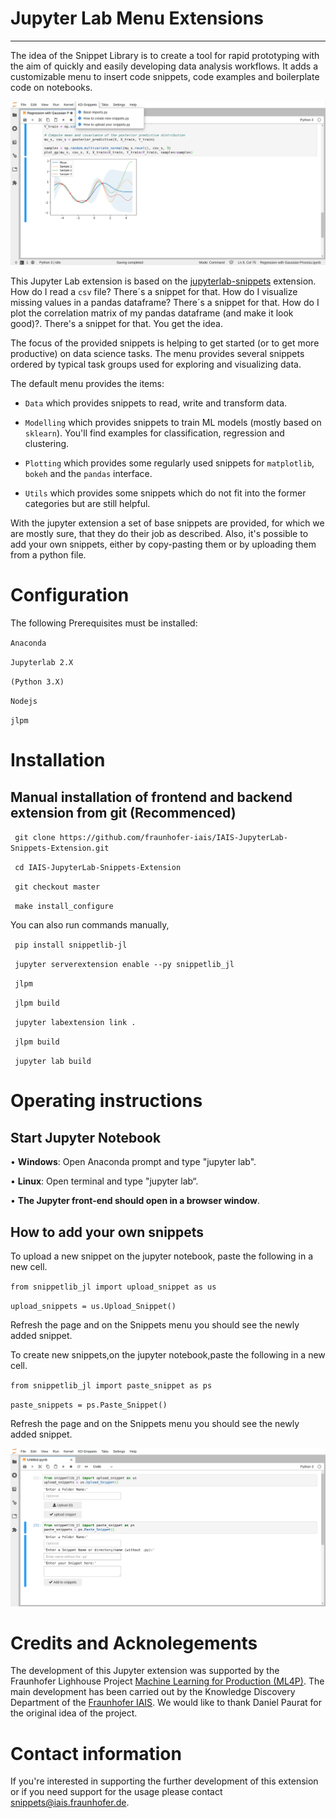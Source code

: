 # Jupyter Lab Menu Extensions

----

The idea of the Snippet Library is to create a tool for rapid prototyping with the aim of quickly and easily developing data analysis workflows. It adds a customizable menu to insert code snippets, code examples and boilerplate code on notebooks.

![Snippets Showcase](https://github.com/fraunhofer-iais/IAIS-JupyterLab-Snippets-Extension/raw/master/showcase.png)

This Jupyter Lab extension is based on the [jupyterlab-snippets](https://github.com/QuantStack/jupyterlab-snippets) extension. How do I read a `csv` file? There´s a snippet for that. How do I visualize missing values in a pandas dataframe? There´s a snippet for that. How do I plot the correlation matrix of my pandas dataframe (and make it look good)?. There's a snippet for that. You get the idea.

The focus of the provided snippets is helping to get started (or to get more productive) on data science tasks. The menu provides several snippets ordered by typical task groups used for exploring and visualizing data. 

The default menu provides the items:
* `Data` which provides snippets to read, write and transform data.

* `Modelling` which provides snippets to train ML models (mostly based on `sklearn`). You'll find examples for classification, regression and clustering.

* `Plotting` which provides some regularly used snippets for `matplotlib`, `bokeh` and the `pandas` interface.

* `Utils` which provides some snippets which do not fit into the former categories but are still helpful.

With the jupyter extension a set of base snippets are provided, for which we are mostly sure, that they do their job as described. Also, it's possible to add your own snippets, either by copy-pasting them or by uploading them from a python file.

# Configuration 

The following Prerequisites must be installed: 

`Anaconda` 

`Jupyterlab 2.X` 

`(Python 3.X)`

`Nodejs`

`jlpm`
 

# Installation

## Manual installation of frontend and backend extension from git (Recommenced)

` git clone https://github.com/fraunhofer-iais/IAIS-JupyterLab-Snippets-Extension.git`

` cd IAIS-JupyterLab-Snippets-Extension`

` git checkout master`

` make install_configure`


You can also run commands manually, 

` pip install snippetlib-jl`

` jupyter serverextension enable --py snippetlib_jl`

` jlpm`

` jlpm build`

` jupyter labextension link .`

` jlpm build`

` jupyter lab build`




# Operating instructions
## Start Jupyter Notebook 

• **Windows**: Open Anaconda prompt and type "jupyter lab".

• **Linux**: Open terminal and type "jupyter lab“.

• **The Jupyter front-end should open in a browser window**.

## How to add your own snippets

To upload a new snippet on the jupyter notebook, paste the following in a new cell. 

`from snippetlib_jl import upload_snippet as us`

`upload_snippets = us.Upload_Snippet()` 

Refresh the page and on the Snippets menu you should see the newly added snippet.

To create new snippets,on the jupyter notebook,paste the following in a new cell.

`from snippetlib_jl import paste_snippet as ps `

`paste_snippets = ps.Paste_Snippet()`

Refresh the page and on the Snippets menu you should see the newly added snippet.

![Add your own snippets](https://github.com/fraunhofer-iais/IAIS-JupyterLab-Snippets-Extension/raw/master/add_snippets.png)

# Credits and Acknolegements
The development of this Jupyter extension was supported by the Fraunhofer Lighhouse Project [Machine Learning for Production (ML4P)](https://www.fraunhofer.de/de/forschung/fraunhofer-initiativen/fraunhofer-leitprojekte/ml4p.html). The main development has been carried out by the Knowledge Discovery Department of the [Fraunhofer IAIS](https://www.iais.fraunhofer.de). We would like to thank Daniel Paurat for the original idea of the project.

# Contact information
If you're interested in supporting the further development of this extension or if you need support for the usage please contact [snippets@iais.fraunhofer.de](mailto:snippets@iais.fraunhofer.de).


